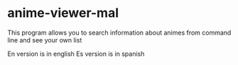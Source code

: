 # anime-viewer-mal
This program allows you to search information about animes from command line and see your own list

En version is in english
Es version is in spanish
